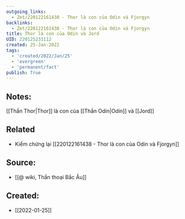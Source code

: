```yaml
---
outgoing_links:
  - Zet/220122161438 - Thor là con của Odin và Fjorgyn
backlinks:
  - Zet/220122161438 - Thor là con của Odin và Fjorgyn
title: Thor là con của Odin và Jord
UID: 220125231112
created: 25-Jan-2022
tags:
  - 'created/2022/Jan/25'
  - 'evergreen'
  - 'permanent/fact'
publish: True
---
```

## Notes:
[[Thần Thor|Thor]] là con của [[Thần Odin|Odin]] và [[Jord]]

## Related
- Kiểm chứng lại [[220122161438 - Thor là con của Odin và Fjorgyn]]
## Source:
- [[@ wiki, Thần thoại Bắc Âu]]



## Created:
- [[2022-01-25]]
